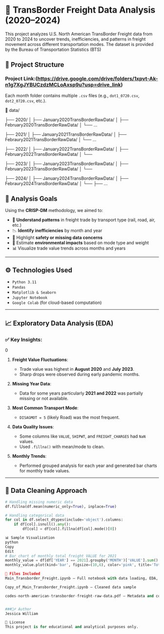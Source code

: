 # 🚛 TransBorder Freight Data Analysis (2020–2024)

This project analyzes U.S. North American TransBorder Freight data from 2020 to 2024 to uncover trends, inefficiencies, and patterns in freight movement across different transportation modes. The dataset is provided by the Bureau of Transportation Statistics (BTS)
## 📂 Project Structure
### Project Link:(https://drive.google.com/drive/folders/1xpvt-Ak-n1g7XgJYBUCzdzMCLoAxsp9u?usp=drive_link)
Each month folder contains multiple `.csv` files (e.g., `dot1_0720.csv`, `dot2_0720.csv`, etc.).

📁 data/

├── 2020/
│ ├── January2020TransBorderRawData/
│ ├── February2020TransBorderRawData/
│ └── ...

├── 2021/
│ ├── January2021TransBorderRawData/
│ ├── Febraury2021TransBorderRawData/
│ └── ...

├── 2022/
│ ├── January2022TransBorderRawData/
│ ├── February2022TransBorderRawData/
│ └──

├── 2023/
│ ├── January2023TransBorderRawData/
│ ├── February2023TransBorderRawData/
│ └──

├── 2024/
│ ├── January2024TransBorderRawData/
│ ├── Febraury2024TransBorderRawData/
│ └──
├── ...


## 🧠 Analysis Goals

Using the **CRISP-DM** methodology, we aimed to:

- 📌 **Understand patterns** in freight trade by transport type (rail, road, air, etc.)
- 📉 **Identify inefficiencies** by month and year
- 🛑 Highlight **safety or missing data concerns**
- 🌱 Estimate **environmental impacts** based on mode type and weight
- 📊 Visualize trade value trends across months and years

---

## ⚙️ Technologies Used

- `Python 3.11`
- `Pandas`
- `Matplotlib & Seaborn`
- `Jupyter Notebook`
- `Google Colab` (for cloud-based computation)

---

## 📈 Exploratory Data Analysis (EDA)

### ✅ Key Insights:
0
1. **Freight Value Fluctuations**:
   - Trade value was highest in **August 2020** and **July 2023**.
   - Sharp drops were observed during early pandemic months.

2. **Missing Year Data**:
   - Data for some years particularly **2021 and 2022** was partially missing or not available.

3. **Most Common Transport Mode**:
   - `DISAGMOT = 5` (likely Road) was the most frequent.

4. **Data Quality Issues**:
   - Some columns like `VALUE`, `SHIPWT`, and `FREIGHT_CHARGES` had `NaN` values.
   - Used `.fillna()` with mean/mode to clean.

5. **Monthly Trends**:
   - Performed grouped analysis for each year and generated bar charts for monthly trade values.

---

## 🧼 Data Cleaning Approach

```python
# Handling missing numeric data
df.fillna(df.mean(numeric_only=True), inplace=True)

# Handling categorical data
for col in df.select_dtypes(include='object').columns:
    if df[col].isnull().any():
        df[col] = df[col].fillna(df[col].mode()[0])

📊 Sample Visualization
python
Copy
Edit
# Bar chart of monthly total freight VALUE for 2021
monthly_value = df[df['YEAR'] == 2021].groupby('MONTH')['VALUE'].sum()
monthly_value.plot(kind='bar', figsize=(10,6), color='pink', title='Total Trade Value by Month in 2

📁 Files Included
Main_Transborder_Freight.ipynb – Full notebook with data loading, EDA, and visualizations

Copy_of_Main_Transborder_Freight.ipynb – Cleaned data sample

codes-north-american-transborder-freight-raw-data.pdf – Metadata and codebook


###🙋‍♂️ Author
Jessica William

📜 License
This project is for educational and analytical purposes only.

